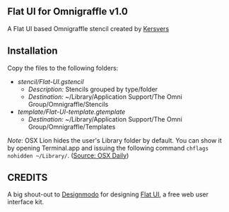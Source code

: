 Flat UI for Omnigraffle v1.0
------------
A Flat UI based Omnigraffle stencil created by [Kersvers](http://krsvrs.nl)

Installation
------------
Copy the files to the following folders: 

* *stencil/Flat-UI.gstencil*
  * _Description:_ Stencils grouped by type/folder
  * _Destination:_ ~/Library/Application Support/The Omni Group/Omnigraffle/Stencils
* *template/Flat-UI-template.gtemplate*
  * _Destination:_ ~/Library/Application Support/The Omni Group/Omnigraffle/Templates

*Note*: OSX Lion hides the user's Library folder by default. You can show it by opening Terminal.app and issuing the following command `chflags nohidden ~/Library/`. ([Source: OSX Daily](http://osxdaily.com/2011/07/22/access-user-library-folder-in-os-x-lion/))

CREDITS
-------

A big shout-out to [Designmodo](http://designmodo.com) for designing [Flat UI](http://designmodo.github.com/Flat-UI/), a free web user interface kit.
